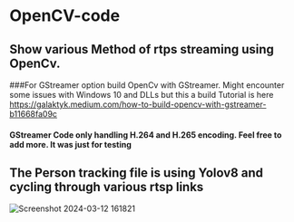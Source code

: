 # OpenCV-code
## Show various Method of rtps streaming using OpenCv.

###For GStreamer option build OpenCv with GStreamer. Might encounter some issues with Windows 10 and DLLs but this a build Tutorial is here https://galaktyk.medium.com/how-to-build-opencv-with-gstreamer-b11668fa09c
#### GStreamer Code only handling H.264 and H.265 encoding. Feel free to add more. It was just for testing

## The Person tracking file is using Yolov8 and cycling through various rtsp links

![Screenshot 2024-03-12 161821](https://github.com/Walmy20/OpenCV-code/assets/74880546/2af7c75d-a8e4-44ff-bbd3-969f2a68f241)

